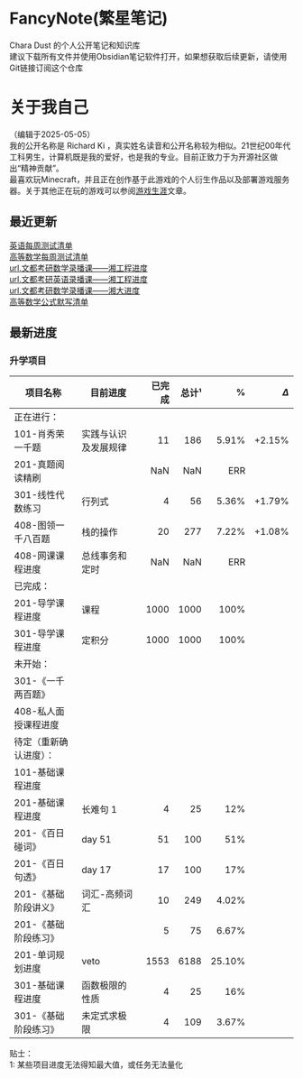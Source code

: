 # FancyNote(繁星笔记)
Chara Dust 的个人公开笔记和知识库  
建议下载所有文件并使用Obsidian笔记软件打开，如果想获取后续更新，请使用Git链接订阅这个仓库

# 关于我自己
（编辑于2025-05-05）  
我的公开名称是 Richard Ki ，真实姓名读音和公开名称较为相似。21世纪00年代工科男生，计算机既是我的爱好，也是我的专业。目前正致力于为开源社区做出“精神贡献”。  
最喜欢玩Minecraft，并且正在创作基于此游戏的个人衍生作品以及部署游戏服务器。关于其他正在玩的游戏可以参阅[游戏生涯](log/lifeStory/game/-list.md)文章。


## 最近更新
[英语每周测试清单](./lib/englishPostgraduate/org/wendu/test/-list.md)  
[高等数学每周测试清单](./lib/mathematicsAdvanced/org/wendu/test/-list.md)  
[url.文都考研数学录播课——湘工程进度](https://pan.baidu.com/s/14VylZHRlohAtcLewGR1jug?pwd=77ji)  
[url.文都考研英语录播课——湘工程进度](https://pan.baidu.com/s/14m9Uny-li9lnu9WmUhPPkw?pwd=i3q7)  
[url.文都考研数学录播课——湘大进度](https://pan.baidu.com/s/1ZnHfaFHVUyNsymuKvKzBNA?pwd=ava3)  
[高等数学公式默写清单](./lib/mathematicsAdvanced/formulaDicNRec/-list.md)  


## 最新进度

### 升学项目

| 项目名称         | 目前进度       |  已完成 |  总计¹ |      % | $\Delta$ |
| ------------ | ---------- | ---: | ---: | -----: | -------: |
| 正在进行：        |            |      |      |        |          |
| 101-肖秀荣一千题   | 实践与认识及发展规律 |   11 |  186 |  5.91% |   +2.15% |
| 201-真题阅读精刷   |            |  NaN |  NaN |    ERR |          |
| 301-线性代数练习   | 行列式        |    4 |   56 |  5.36% |   +1.79% |
| 408-图领一千八百题  | 栈的操作       |   20 |  277 |  7.22% |   +1.08% |
| 408-网课课程进度   | 总线事务和定时    |  NaN |  NaN |    ERR |          |
| 已完成：         |            |      |      |        |          |
| 201-导学课程进度   | 课程         | 1000 | 1000 |   100% |          |
| 301-导学课程进度   | 定积分        | 1000 | 1000 |   100% |          |
| 未开始：         |            |      |      |        |          |
| 301-《一千两百题》  |            |      |      |        |          |
| 408-私人面授课程进度 |            |      |      |        |          |
| 待定（重新确认进度）：  |            |      |      |        |          |
| 101-基础课程进度   |            |      |      |        |          |
| 201-基础课程进度   | 长难句 1      |    4 |   25 |    12% |          |
| 201-《百日碰词》   | day 51     |   51 |  100 |    51% |          |
| 201-《百日句透》   | day 17     |   17 |  100 |    17% |          |
| 201-《基础阶段讲义》 | 词汇-高频词汇    |   10 |  249 |  4.02% |          |
| 201-《基础阶段练习》 |            |    5 |   75 |  6.67% |          |
| 201-单词规划进度   | veto       | 1553 | 6188 | 25.10% |          |
| 301-基础课程进度   | 函数极限的性质    |    4 |   25 |    16% |          |
| 301-《基础阶段练习》 | 未定式求极限     |    4 |  109 |  3.67% |          |

贴士：  
1: 某些项目进度无法得知最大值，或任务无法量化

